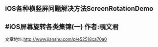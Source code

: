 iOS各种横竖屏问题解决方法ScreenRotationDemo
---
#iOS屏幕旋转各类集锦(一)
作者:覗文君
---
文章地址:http://www.jianshu.com/p/e52518ca70a0

